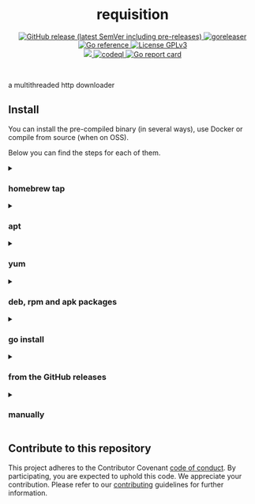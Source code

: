 <h1 align="center"> requisition</h1>

<p align="center">
  <a href="https://github.com/neggles/requisition/releases" rel="nofollow">
    <img alt="GitHub release (latest SemVer including pre-releases)" src="https://img.shields.io/github/v/release/neggles/requisition?include_prereleases">
  </a>

  <a href="https://github.com/neggles/requisition/actions/workflows/release.yaml" rel="nofollow">
    <img src="https://github.com/neggles/requisition/actions/workflows/release.yaml/badge.svg" alt="goreleaser" style="max-width:100%;">
  </a>

  <a href="https://pkg.go.dev/github.com/neggles/requisition" rel="nofollow">
    <img src="https://pkg.go.dev/badge/github.com/neggles/requisition.svg" alt="Go reference" style="max-width:100%;">
  </a>

  <a href="https://github.com/gojp/goreportcard/blob/master/LICENSE" rel="nofollow">
    <img src="https://img.shields.io/badge/license-GPLv3-blue.svg" alt="License GPLv3" style="max-width:100%;">
  </a>

  <br/>

  <a href="https://codecov.io/gh/neggles/requisition" >
    <img src="https://codecov.io/gh/neggles/requisition/branch/main/graph/badge.svg?token=CLP6KW4QLK"/>
  </a>

  <a href="https://github.com/neggles/requisition/actions/workflows/codeql.yaml" rel="nofollow">
    <img src="https://github.com/neggles/requisition/actions/workflows/codeql.yaml/badge.svg" alt="codeql" style="max-width:100%;">
  </a>

  <a href="https://goreportcard.com/report/github.com/neggles/requisition" rel="nofollow">
    <img src="https://goreportcard.com/badge/github.com/neggles/requisition" alt="Go report card" style="max-width:100%;">
  </a>
</p>
<br/>

a multithreaded http downloader


## Install

You can install the pre-compiled binary (in several ways), use Docker or compile from source (when on OSS).

Below you can find the steps for each of them.

<details>
  <summary><h3>homebrew tap</h3></summary>

```bash
brew install neggles/tap/requisition
```

</details>

<details>
  <summary><h3>apt</h3></summary>

```bash
echo 'deb [trusted=yes] https://apt.fury.io/neggles/ /' | sudo tee /etc/apt/sources.list.d/neggles.list
sudo apt update
sudo apt install requisition
```

</details>

<details>
  <summary><h3>yum</h3></summary>

```bash
echo '[neggles]
name=Gemfury neggles repository
baseurl=https://yum.fury.io/neggles/
enabled=1
gpgcheck=0' | sudo tee /etc/yum.repos.d/neggles.repo
sudo yum install goreleaser
```

</details>

<details>
  <summary><h3>deb, rpm and apk packages</h3></summary>
Download the .deb, .rpm or .apk packages from the [release page](https://github.com/neggles/requisition/releases) and install them with the appropriate tools.
</details>

<details>
  <summary><h3>go install</h3></summary>

```bash
go install github.com/neggles/requisition@latest
```

</details>

<details>
  <summary><h3>from the GitHub releases</h3></summary>

Download the pre-compiled binaries from the [release page](https://github.com/neggles/requisition/releases) page and copy them to the desired location.

```bash
$ VERSION=v1.0.0
$ OS=Linux
$ ARCH=x86_64
$ TAR_FILE=requisition_${OS}_${ARCH}.tar.gz
$ wget https://github.com/neggles/requisition/releases/download/${VERSION}/${TAR_FILE}
$ sudo tar xvf ${TAR_FILE} requisition -C /usr/local/bin
$ rm -f ${TAR_FILE}
```

</details>

<details>
  <summary><h3>manually</h3></summary>

```bash
$ git clone github.com/neggles/requisition
$ cd requisition
$ go generate ./...
$ go install
```

</details>

## Contribute to this repository

This project adheres to the Contributor Covenant [code of conduct](https://github.com/neggles/requisition/blob/main/.github/CODE_OF_CONDUCT.md). By participating, you are expected to uphold this code. We appreciate your contribution. Please refer to our [contributing](https://github.com/neggles/requisition/blob/main/.github/CONTRIBUTING.md) guidelines for further information.
